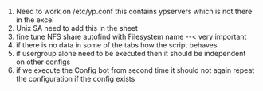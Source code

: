 1. Need to work on /etc/yp.conf this contains ypservers which is not there in the excel
2. Unix SA need to add this in the sheet
3. fine tune NFS share autofind with Filesystem name --< very important
4. if there is no data in some of the tabs how the script behaves
5. if usergroup alone need to be executed then it should be independent on other configs
6. if we execute the Config bot from second time it should not again repeat the configuration if the config exists
